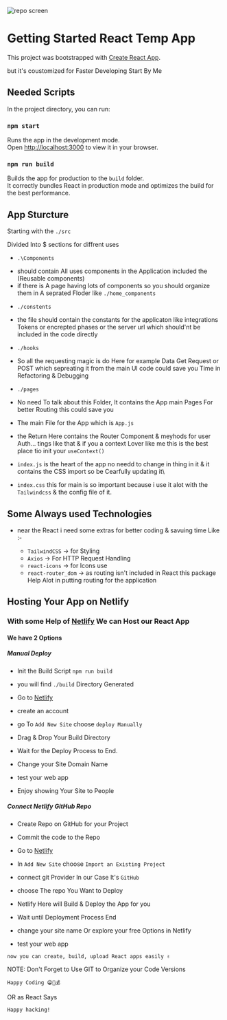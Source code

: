 ![repo screen](https://user-images.githubusercontent.com/66588352/220696317-46af52a3-4c5d-4127-aeb0-b194b21745da.png)
# Getting Started React Temp App

This project was bootstrapped with [Create React App](https://github.com/facebook/create-react-app).

but it's coustomized for Faster Developing Start By Me

## Needed Scripts

In the project directory, you can run:

### `npm start`

Runs the app in the development mode.\
Open [http://localhost:3000](http://localhost:3000) to view it in your browser.

### `npm run build`

Builds the app for production to the `build` folder.\
It correctly bundles React in production mode and optimizes the build for the best performance.

## App Sturcture

Starting with the `./src`

Divided Into $ sections for diffrent uses

- `.\Components`

* should contain All uses components in the Application included the (Reusable components)
* if there is A page having lots of components so you should organize them in A seprated Floder like `./home_components`

- `./constents`

* the file should contain the constants for the applicaton like integrations Tokens or encrepted phases or the server url which should'nt be included in the code directly

- `./hooks`

* So all the requesting magic is do Here for example Data Get Request or POST
  which sepreating it from the main UI code could save you Time in Refactoring & Debugging

- `./pages`

* No need To talk about this Folder, It contains the App main Pages For better Routing this could save you

- The main File for the App which is `App.js`

- the Return Here contains the Router Component & meyhods for user Auth... tings like that & if you a context Lover like me this is the best place tio init your `useContext()`

- `index.js` is the heart of the app no needd to change in thing in it & it contains the CSS import so be Cearfully updating it\

- `index.css` this for main is so important because i use it alot with the `Tailwindcss` & the config file of it.

## Some Always used Technologies

- near the React i need some extras for better coding & savuing time Like :-

  - `TailwindCSS` -> for Styling
  - `Axios` -> For HTTP Request Handling
  - `react-icons` -> for Icons use
  - `react-router_dom` -> as routing isn't included in React this package Help Alot in putting routing for the application

  
## Hosting Your App on Netlify 
  
  ### With some Help of [Netlify](https://www.netlify.com) We can Host our React App 
  
  #### We have 2 Options
  
  ##### Manual Deploy
  
  - Init the Build Script `npm run build`
  
  - you will find `./build` Directory Generated 
  
  - Go to [Netlify](https://www.netlify.com)
  
  - create an account 
  
  - go To `Add New Site` choose `deploy Manually`
  
  - Drag & Drop Your Build Directory
  
  - Wait for the Deploy Process to End.
  
  - Change your Site Domain Name
  
  - test your web app  
  
  - Enjoy showing Your Site to People
 
  ##### Connect Netlify GitHub Repo
  
  - Create Repo on GitHub for your Project
  
  - Commit the code to the Repo
  
  - Go to [Netlify](https://www.netlify.com)
  
  - In `Add New Site` choose `Import an Existing Project`
  
  - connect git Provider In our Case It's `GitHub`
  
  - choose The repo You Want to Deploy
  
  - Netlify Here will Build & Deploy the App for you
  
  - Wait until Deployment Process End
  
  - change your site name Or explore your free Options in Netlify
  
  - test your web app  
  
  
  
```now you can create, build, upload React apps easily ✌️```
  
  
  NOTE: Don't Forget to Use GIT to Organize your Code Versions

  `Happy Coding 😁🚀💰`

  OR as React Says

  `Happy hacking!`
